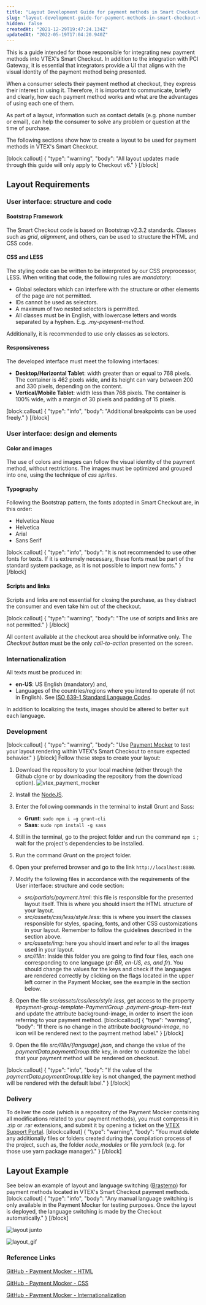 ```yaml
---
title: "Layout Development Guide for payment methods in Smart Checkout VTEX"
slug: "layout-development-guide-for-payment-methods-in-smart-checkout-vtex"
hidden: false
createdAt: "2021-12-29T19:47:24.134Z"
updatedAt: "2022-05-19T17:04:20.940Z"
---
```


This is a guide intended for those responsible for ​​integrating new payment methods into VTEX's Smart Checkout. In addition to the integration with PCI Gateway, it is essential that integrators provide a UI that aligns with the visual identity of the payment method being presented.

When a consumer selects their payment method at checkout, they express their interest in using it. Therefore, it is important to communicate, briefly and clearly, how each payment method works and what are the advantages of using each one of them.

As part of a layout, information such as contact details (e.g. phone number or email), can help the consumer to solve any problem or question at the time of purchase.

The following sections show how to create a layout to be used for payment methods in VTEX's Smart Checkout.

[block:callout]
{
  "type": "warning",
  "body": "All layout updates made through this guide will only apply to Checkout v6."
}
[/block]

## Layout Requirements

### User interface: structure and code

#### Bootstrap Framework

The Smart Checkout code is based on Bootstrap v2.3.2 standards. Classes such as *grid*, *alignment*, and others, can be used to structure the HTML and CSS code.

#### CSS and LESS

The styling code can be written to be interpreted by our CSS preprocessor, LESS. When writing that code, the following rules are *mandatory*:

- Global selectors which can interfere with the structure or other elements of the page are not permitted.
- IDs cannot be used as selectors.
- A maximum of two nested selectors is permitted.
- All classes must be in English, with lowercase letters and words separated by a hyphen. E.g. *.my-payment-method*.

Additionally, it is recommended to use only classes as selectors.

#### Responsiveness

The developed interface must meet the following interfaces:

- **Desktop/Horizontal Tablet**: width greater than or equal to 768 pixels.
  The container is 462 pixels wide, and its height can vary between 200 and 330 pixels, depending on the content.
- **Vertical/Mobile Tablet**: width less than 768 pixels.
  The container is 100% wide, with a margin of 30 pixels and padding of 15 pixels.

[block:callout]
{
  "type": "info",
  "body": "Additional breakpoints can be used freely."
}
[/block]

### User interface: design and elements

#### Color and images

The use of colors and images can follow the visual identity of the payment method, without restrictions. The images must be optimized and grouped into one, using the technique of *css sprites*.

#### Typography

Following the Bootstrap pattern, the fonts adopted in Smart Checkout are, in this order:

- Helvetica Neue
- Helvetica
- Arial
- Sans Serif

[block:callout]
{
  "type": "info",
  "body": "It is not recommended to use other fonts for texts. If it is extremely necessary, these fonts must be part of the standard system package, as it is not possible to import new fonts."
}
[/block]

#### Scripts and links

Scripts and links are not essential for closing the purchase, as they distract the consumer and even take him out of the checkout.

[block:callout]
{
  "type": "warning",
  "body": "The use of scripts and links are not permitted."
}
[/block]

All content available at the checkout area should be informative only. The *Checkout button* must be the only *call-to-action* presented on the screen.

### Internationalization

All texts must be produced in:

- **en-US**: US English (mandatory) and,
- Languages of the countries/regions where you intend to operate (if not in English). See [ISO 639-1 Standard Language Codes](https://www.andiamo.co.uk/resources/iso-language-codes/).

In addition to localizing the texts, images should be altered to better suit each language.

### Development

[block:callout]
{
  "type": "warning",
  "body": "Use [Payment Mocker](https://github.com/vtex/payment-mocker) to test your layout rendering within VTEX's Smart Checkout to ensure expected behavior."
}
[/block]
Follow these steps to create your layout:

1. Download the repository to your local machine (either through the Github clone or by downloading the repository from the download option).
   ![vtex\_payment\_mocker](https://cdn.jsdelivr.net/gh/vtexdocs/dev-portal-content@main/docs/guides/Integration%20Guides/payments-integration-guide/layout-development-guide-for-payment-methods-in-smart-checkout-vtex-0_111.png)

2. Install the [NodeJS](https://nodejs.org/en/).

3. Enter the following commands in the terminal to install Grunt and Sass:
   - **Grunt**: `sudo npm i -g grunt-cli`
   - **Saas**: `sudo npm install -g sass`

4. Still in the terminal, go to the project folder and run the command `npm i` ; wait for the project's  dependencies to be installed.

5. Run the command *Grunt* on the project folder.

6. Open your preferred browser and go to the link `http://localhost:8080`.

7. Modify the following files in accordance with the requirements of the User interface: structure and code section:
   - *src/partials/payment.html*: this file is responsible for the presented layout itself. This is where you should insert the HTML structure of your layout.
   - *src/assets/css/less/style.less*: this is where you insert the classes responsible for styles, spacing, fonts, and other CSS customizations in your layout. Remember to follow the guidelines described in the section above.
   - *src/assets/img*: here you should insert and refer to all the images used in your layout.
   - *src/i18n*: Inside this folder you are going to find four files, each one corresponding to one language (*pt-BR, en-US, es, and fr*). You should change the values for the keys and check if the languages are rendered correctly by clicking on the flags located in the upper left corner in the Payment Mocker, see the example in the section below.

8. Open the file *src/assets/css/less/style.less*, get access to the property *#payment-group-template-PaymentGroup* *.payment-group-item-text* and update the attribute background-image, in order to insert the icon referring to your payment method.
[block:callout]
{
  "type": "warning",
  "body": "If there is no change in the attribute _background-image_, no icon will be rendered next to the payment method label."
}
[/block]

9. Open the file *src/i18n/{language}.json*, and change the value of the  *paymentData.paymentGroup.title* key, in order to customize the label that your payment method will be rendered on checkout.

[block:callout]
{
  "type": "info",
  "body": "If the value of the _paymentData.paymentGroup.title_ key is not changed, the payment method will be rendered with the default label."
}
[/block]

### Delivery

To deliver the code (which is a repository of the Payment Mocker containing all modifications related to your payment methods), you must compress it in .zip or .rar extensions, and submit it by opening a ticket on the [VTEX Support Portal](https://help.vtex.com/support).
[block:callout]
{
  "type": "warning",
  "body": "You must delete any additionally files or folders created during the compilation process of the project, such as, the folder _node_modules_ or file _yarn.lock_ (e.g. for those use yarn package manager)."
}
[/block]

## Layout Example

See below an example of layout and language switching ([Brastemp](http://loja.brastemp.com.br/)) for payment methods located in VTEX's Smart Checkout payment methods.
[block:callout]
{
  "type": "info",
  "body": "Any manual language switching is only available in the Payment Mocker for testing purposes. Once the layout is deployed, the language switching is made by the Checkout automatically."
}
[/block]

![layout junto](https://cdn.jsdelivr.net/gh/vtexdocs/dev-portal-content@main/docs/guides/Integration%20Guides/payments-integration-guide/layout-development-guide-for-payment-methods-in-smart-checkout-vtex-1_168.png)

![layout\_gif](https://cdn.jsdelivr.net/gh/vtexdocs/dev-portal-content@main/docs/guides/Integration%20Guides/payments-integration-guide/layout-development-guide-for-payment-methods-in-smart-checkout-vtex-2_170.gif)

### Reference Links

[GitHub - Payment Mocker - HTML](https://github.com/vtex/payment-mocker/blob/master/src/partials/payment.html)

[GitHub - Payment Mocker - CSS](https://github.com/vtex/payment-mocker/blob/master/src/assets/css/less/style.less)

[GitHub - Payment Mocker - Internationalization](https://github.com/vtex/payment-mocker/tree/master/src/i18n)
